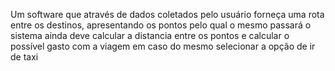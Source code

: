 Um software que através de dados coletados pelo usuário forneça uma rota entre os destinos, apresentando os pontos pelo qual o mesmo passará o sistema ainda deve calcular a distancia entre os pontos e calcular o possível gasto com a viagem em caso do mesmo selecionar a opção de ir de taxi